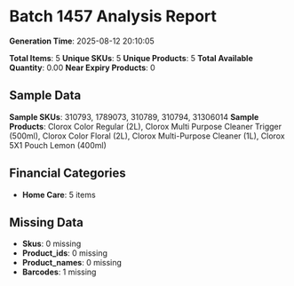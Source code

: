 # Batch 1457 Analysis Report

**Generation Time**: 2025-08-12 20:10:05

**Total Items**: 5
**Unique SKUs**: 5
**Unique Products**: 5
**Total Available Quantity**: 0.00
**Near Expiry Products**: 0

## Sample Data
**Sample SKUs**: 310793, 1789073, 310789, 310794, 31306014
**Sample Products**: Clorox Color Regular (2L), Clorox Multi Purpose Cleaner Trigger (500ml), Clorox Color Floral (2L), Clorox Multi-Purpose Cleaner (1L), Clorox 5X1 Pouch Lemon (400ml)

## Financial Categories
- **Home Care**: 5 items

## Missing Data
- **Skus**: 0 missing
- **Product_ids**: 0 missing
- **Product_names**: 0 missing
- **Barcodes**: 1 missing
